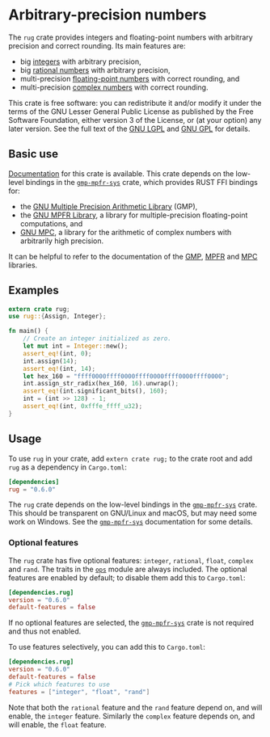 # Arbitrary-precision numbers

The `rug` crate provides integers and floating-point numbers with
arbitrary precision and correct rounding. Its main features are:

* big [integers][rug int] with arbitrary precision,
* big [rational numbers][rug rat] with arbitrary precision,
* multi-precision [floating-point numbers][rug flo] with correct
  rounding, and
* multi-precision [complex numbers][rug com] with correct rounding.

This crate is free software: you can redistribute it and/or modify it
under the terms of the GNU Lesser General Public License as published
by the Free Software Foundation, either version 3 of the License, or
(at your option) any later version. See the full text of the
[GNU LGPL][lgpl] and [GNU GPL][gpl] for details.

## Basic use

[Documentation][rug] for this crate is available. This crate depends
on the low-level bindings in the [`gmp-mpfr-sys`][sys] crate, which
provides RUST FFI bindings for:

* the [GNU Multiple Precision Arithmetic Library][gmp] (GMP),
* the [GNU MPFR Library][mpfr], a library for multiple-precision
  floating-point computations, and
* [GNU MPC][mpc], a library for the arithmetic of complex numbers with
  arbitrarily high precision.

It can be helpful to refer to the documentation of the [GMP][gmp doc],
[MPFR][mpfr doc] and [MPC][mpc doc] libraries.

## Examples

```rust
extern crate rug;
use rug::{Assign, Integer};

fn main() {
    // Create an integer initialized as zero.
    let mut int = Integer::new();
    assert_eq!(int, 0);
    int.assign(14);
    assert_eq!(int, 14);
    let hex_160 = "ffff0000ffff0000ffff0000ffff0000ffff0000";
    int.assign_str_radix(hex_160, 16).unwrap();
    assert_eq!(int.significant_bits(), 160);
    int = (int >> 128) - 1;
    assert_eq!(int, 0xfffe_ffff_u32);
}
```

## Usage

To use `rug` in your crate, add `extern crate rug;` to the crate root
and add `rug` as a dependency in `Cargo.toml`:

```toml
[dependencies]
rug = "0.6.0"
```

The `rug` crate depends on the low-level bindings in the
[`gmp-mpfr-sys`][sys] crate. This should be transparent on GNU/Linux
and macOS, but may need some work on Windows. See the
[`gmp-mpfr-sys`][sys] documentation for some details.

### Optional features

The `rug` crate has five optional features: `integer`, `rational`,
`float`, `complex` and `rand`. The traits in the [`ops`][rug ops]
module are always included. The optional features are enabled by
default; to disable them add this to `Cargo.toml`:

```toml
[dependencies.rug]
version = "0.6.0"
default-features = false
```

If no optional features are selected, the [`gmp-mpfr-sys`][sys] crate
is not required and thus not enabled.

To use features selectively, you can add this to `Cargo.toml`:

```toml
[dependencies.rug]
version = "0.6.0"
default-features = false
# Pick which features to use
features = ["integer", "float", "rand"]
```

Note that both the `rational` feature and the `rand` feature depend
on, and will enable, the `integer` feature. Similarly the `complex`
feature depends on, and will enable, the `float` feature.

[gmp doc]:  https://tspiteri.gitlab.io/gmp-mpfr-sys/gmp/index.html
[gmp]:      https://gmplib.org/
[gpl]:      https://www.gnu.org/licenses/gpl-3.0.html
[lgpl]:     https://www.gnu.org/licenses/lgpl-3.0.en.html
[mpc doc]:  https://tspiteri.gitlab.io/gmp-mpfr-sys/mpc/index.html
[mpc]:      http://www.multiprecision.org/
[mpfr doc]: https://tspiteri.gitlab.io/gmp-mpfr-sys/mpfr/index.html
[mpfr]:     http://www.mpfr.org/
[rug com]:  https://docs.rs/rug/*/rug/struct.Complex.html
[rug flo]:  https://docs.rs/rug/*/rug/struct.Float.html
[rug int]:  https://docs.rs/rug/*/rug/struct.Integer.html
[rug ops]:  https://docs.rs/rug/*/rug/ops/index.html
[rug rat]:  https://docs.rs/rug/*/rug/struct.Rational.html
[rug]:      https://docs.rs/rug/
[sys]:      https://docs.rs/gmp-mpfr-sys/~1.0.6/
